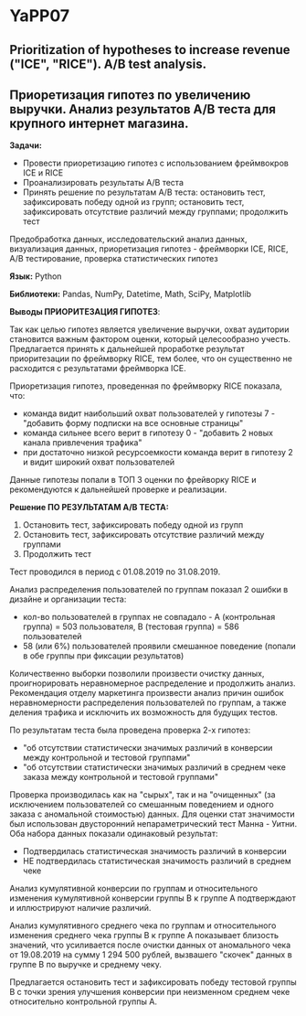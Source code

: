 # YaPP07

## Prioritization of hypotheses to increase revenue ("ICE", "RICE"). A/B test analysis.

## Приоретизация гипотез по увеличению выручки. Анализ результатов А/В теста для крупного интернет магазина.

**Задачи:**

* Провести приоретизацию гипотез с использованием фреймвокров ICE и RICE
* Проанализировать результаты А/В теста
* Принять решение по результатам А/В теста: остановить тест, зафиксировать победу одной из групп; остановить тест, зафиксировать отсутствие различий между группами; продолжить тест

Предобработка данных, исследовательский анализ данных, визуализация данных, приоретизация гипотез - фреймворки ICE, RICE, А/В тестирование, проверка статистических гипотез

**Язык:** Python

**Библиотеки:** Pandas, NumPy, Datetime, Math, SciPy, Matplotlib

**Выводы ПРИОРИТЕЗАЦИЯ ГИПОТЕЗ**:

Так как целью гипотез является увеличение выручки, охват аудитории становится важным фактором оценки, который целесообразно учесть. Предлагается принять к дальнейшей проработке результат приоритезации по фреймворку RICE, тем более, что он существенно не расходится с результатами фреймворка ICE.

Приоретизация гипотез, проведенная по фреймворку RICE показала, что:
* команда видит наибольший охват пользователей у гипотезы 7 - "добавить форму подписки на все основные страницы"
* команда сильнее всего верит в гипотезу 0 - "добавить 2 новых канала привлечения трафика"
* при достаточно низкой ресурсоемкости команда верит в гипотезу 2 и видит широкий охват пользователей

Данные гипотезы попали в ТОП 3 оценки по фрейворку RICE и рекомендуются к дальнейшей проверке и реализации.

**Решение ПО РЕЗУЛЬТАТАМ А/В ТЕСТА:**

1. Остановить тест, зафиксировать победу одной из групп
2. Остановить тест, зафиксировать отсутствие различий между группами
3. Продолжить тест

Тест проводился в период с 01.08.2019 по 31.08.2019.

Анализ распределения пользователей по группам показал 2 ошибки в дизайне и организации теста:
* кол-во пользователей в группах не совпадало - А (контрольная группа) = 503 пользователя, В (тестовая группа) = 586 пользователей
* 58 (или 6%) пользователей проявили смешанное поведение (попали в обе группы при фиксации результатов)

Количественно выборки позволили произвести очистку данных, проигнорировать неравномерное распределение и продолжить анализ. Рекомендация отделу маркетинга произвести анализ причин ошибок неравномерности распределения пользователей по группам, а также деления трафика и исключить их возможность для будущих тестов.

По результатам теста была проведена проверка 2-х гипотез:
* "об отсутствии статистически значимых различий в конверсии между контрольной и тестовой группами"
* "об отсутствии статистически значимых различий в среднем чеке заказа между контрольной и тестовой группами"

Проверка производилась как на "сырых", так и на "очищенных" (за исключением пользователей со смешанным поведением и одного заказа с аномальной стоимостью) данных. Для оценки стат значимости был использован двусторонний непараметрический тест Манна - Уитни. Оба набора данных показали одинаковый результат:
* Подтвердилась статистическая значимость различий в конверсии
* НЕ подтвердилась статистическая значимость различий в среднем чеке

Анализ кумулятивной конверсии по группам и относительного изменения кумулятивной конверсии группы В к группе А подтверждают и иллюстрируют наличие различий.

Анализ кумулятивного среднего чека по группам и относительного изменения среднего чека группы В к группе А показывает близость значений, что усиливается после очистки данных от аномального чека от 19.08.2019 на сумму 1 294 500 рублей, вызвашего "скочек" данных в группе В по выручке и среднему чеку.

Предлагается остановить тест и зафиксировать победу тестовой группы В с точки зрения улучшения конверсии при неизменном среднем чеке относительно контрольной группы А.
